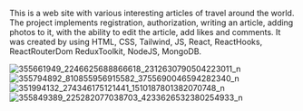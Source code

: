 This is a web site with various interesting articles  of travel around the world. The project implements registration, authorization, writing an article, adding photos to it, with the ability to edit the article, add likes and comments.
It was created by using HTML, CSS, Tailwind, JS, React, ReactHooks, ReactRouterDom ReduxToolkit, NodeJS, MongoDB.

![355661949_2246625688866618_2312630790504223011_n](https://github.com/Saoa35/My-Blog/assets/78507597/60da57a4-b92a-498d-89d4-f46b0644deb2)
![355794892_810855956915582_3755690046594282340_n](https://github.com/Saoa35/My-Blog/assets/78507597/11f4f0f8-00ca-417f-ab61-db7d687ac8ce)
![351994132_274346175121441_1510187801382070748_n](https://github.com/Saoa35/My-Blog/assets/78507597/b6364e90-5aae-4784-8574-ee81a12cf3db)
![355849389_225282077038703_4233626532380254933_n](https://github.com/Saoa35/My-Blog/assets/78507597/e9520a77-3122-4f6c-a2f7-7ae598059c7c)
